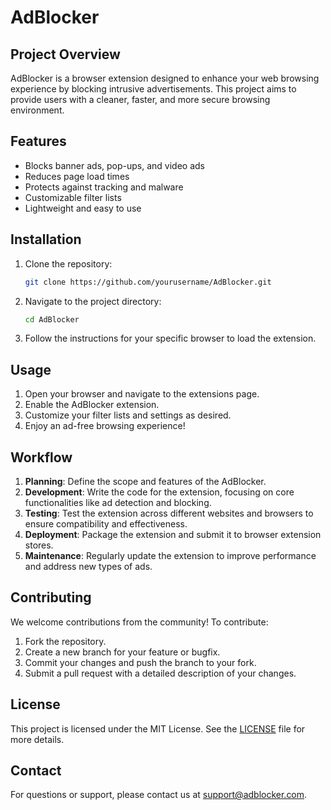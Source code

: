 # AdBlocker

## Project Overview

AdBlocker is a browser extension designed to enhance your web browsing experience by blocking intrusive advertisements. This project aims to provide users with a cleaner, faster, and more secure browsing environment.

## Features

- Blocks banner ads, pop-ups, and video ads
- Reduces page load times
- Protects against tracking and malware
- Customizable filter lists
- Lightweight and easy to use

## Installation

1. Clone the repository:
    ```sh
    git clone https://github.com/yourusername/AdBlocker.git
    ```
2. Navigate to the project directory:
    ```sh
    cd AdBlocker
    ```
3. Follow the instructions for your specific browser to load the extension.

## Usage

1. Open your browser and navigate to the extensions page.
2. Enable the AdBlocker extension.
3. Customize your filter lists and settings as desired.
4. Enjoy an ad-free browsing experience!

## Workflow

1. **Planning**: Define the scope and features of the AdBlocker.
2. **Development**: Write the code for the extension, focusing on core functionalities like ad detection and blocking.
3. **Testing**: Test the extension across different websites and browsers to ensure compatibility and effectiveness.
4. **Deployment**: Package the extension and submit it to browser extension stores.
5. **Maintenance**: Regularly update the extension to improve performance and address new types of ads.

## Contributing

We welcome contributions from the community! To contribute:

1. Fork the repository.
2. Create a new branch for your feature or bugfix.
3. Commit your changes and push the branch to your fork.
4. Submit a pull request with a detailed description of your changes.

## License

This project is licensed under the MIT License. See the [LICENSE](LICENSE) file for more details.

## Contact

For questions or support, please contact us at support@adblocker.com.
